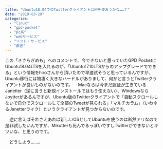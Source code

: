 ```yaml
---
title: "Ubuntu18.04でのTwitterクライアントは何を使おうかな……？"
date: "2019-03-29"
categories: 
  - "linux"
  - "gpd-pocket"
  - "pc系"
  - "webサービス"
  - "ソフト・サービス"
  - "戯言"
---
```


この「きさらぎめも」へのコメントで、今できないと思っていたGPD PocketにUbuntu18.04LTSを入れるのが、「Ubuntu17.10LTSからのアップグレードでできる」という情報をhiroさんから頂いたので早速試そうと思っているんですが、Ubuntu移行には物凄く大きなハードルがありまして、何かと言うとTwitterクライアントが良いものがないのです。 　Macならば今まだ認証が生きているJanetter（逆に言うと新規インストールではもう使えない）、WindowsならJoytterがあるんですが、Ubuntu版のTwitterクライアントで「自動スクロールしないで自分でスクロールして全部のTweetが見られる」「マルチカラム」（いわゆるJanetterライク）というクライアントが見つからないのです。

　逆に言えばそれさえあれば新しいOSとしてUbuntuを使うのは断然アリなので是非試したいんですが、Mikutterも死んでるっぽいですしTwitterができないとキツいな、と思うのです。

　どうしよう……。
